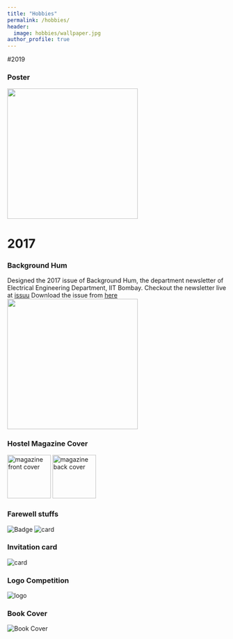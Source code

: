```yaml
---
title: "Hobbies"
permalink: /hobbies/
header:
  image: hobbies/wallpaper.jpg
author_profile: true
---
```

#2019
### Poster
<img src="/images/hobbies/poster.png" width="300">

# 2017
### Background Hum
Designed the 2017 issue of Background Hum, the department newsletter of Electrical Engineering Department, IIT Bombay.
Checkout the newsletter live at [issuu](https://issuu.com/ayansengupta17/docs/bh_final)
Download the issue from [here](/assets/BH.pdf)
<img src="/images/hobbies/bh.png" width="300">

### Hostel Magazine Cover

<p float="middle">
  <img src="/images/hobbies/mag_f.png" width="100" alt="magazine front cover"/>
  <img src="/images/hobbies/mag_b.png" width="100" alt="magazine back cover"/>

</p>


### Farewell stuffs
![Badge](/images/hobbies/badge.png "Control and Computing Badge")
![card](/images/hobbies/card.png "Farewell card")

### Invitation card
![card](/images/hobbies/invitation.png "Invitation card")

### Logo Competition
![logo](/images/hobbies/nokialogo.png "Nokia Logo")

### Book Cover
![Book Cover](/images/hobbies/cover.png "Angels and Demons cover")
